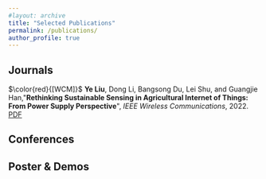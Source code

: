 ```yaml
---
#layout: archive
title: "Selected Publications"
permalink: /publications/
author_profile: true
---
```



Journals
------
$\color{red}{[WCM]}$
**Ye Liu**, Dong Li, Bangsong Du, Lei Shu, and Guangjie Han,"**Rethinking Sustainable Sensing in Agricultural Internet of Things: From Power Supply Perspective**", *IEEE Wireless Communications*, 2022.
[PDF](https://chrisye-liu.github.io/files/ye22poweredge)


Conferences
------



Poster & Demos
------
